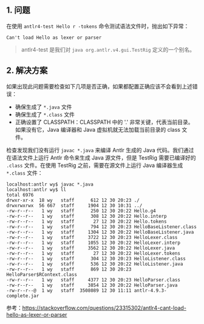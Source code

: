 
## 1. 问题

在使用 `antlr4-test Hello r -tokens` 命令测试语法文件时，抛出如下异常：
```
Can't load Hello as lexer or parser
```
> antlr4-test 是我们对 `java org.antlr.v4.gui.TestRig` 定义的一个别名。

## 2. 解决方案

如果出现此问题需要检查如下几项是否正确，如果都配置正确应该不会看到上述错误：
- 确保生成了 `*.java` 文件
- 确保生成了 `*.class` 文件
- 正确设置了 CLASSPATH：CLASSPATH 中的 '.' 非常关键，代表当前目录。如果没有它，Java 编译器和 Java 虚拟机就无法加载当前目录的 class 文件。

检查发现我们没有运行 `javac *.java` 来编译 Antlr 生成的 Java 代码。我们通过在语法文件上运行 Antlr 命令来生成 Java 源文件，但是 TestRig 需要已编译好的 `.class` 文件。在使用 TestRig 之前，需要在源文件上运行 Java 编译器生成 `*.class` 文件：
```
localhost:antlr wy$ javac *.java
localhost:antlr wy$ ll
total 6976
drwxr-xr-x  18 wy   staff      612 12 30 20:23 ./
drwxrwxrwx  56 667  staff     1904 12 30 10:31 ../
-rw-r--r--   1 wy   staff      250 12 30 20:22 Hello.g4
-rw-r--r--   1 wy   staff      308 12 30 20:22 Hello.interp
-rw-r--r--   1 wy   staff       27 12 30 20:22 Hello.tokens
-rw-r--r--   1 wy   staff      794 12 30 20:23 HelloBaseListener.class
-rw-r--r--   1 wy   staff     1304 12 30 20:22 HelloBaseListener.java
-rw-r--r--   1 wy   staff     3722 12 30 20:23 HelloLexer.class
-rw-r--r--   1 wy   staff     1055 12 30 20:22 HelloLexer.interp
-rw-r--r--   1 wy   staff     3562 12 30 20:22 HelloLexer.java
-rw-r--r--   1 wy   staff       27 12 30 20:22 HelloLexer.tokens
-rw-r--r--   1 wy   staff      304 12 30 20:23 HelloListener.class
-rw-r--r--   1 wy   staff      536 12 30 20:22 HelloListener.java
-rw-r--r--   1 wy   staff      869 12 30 20:23 HelloParser$RContext.class
-rw-r--r--   1 wy   staff     4377 12 30 20:23 HelloParser.class
-rw-r--r--   1 wy   staff     3854 12 30 20:22 HelloParser.java
-rw-r--r--@  1 wy   staff  3508089 12 30 11:11 antlr-4.9.3-complete.jar
```

参考：https://stackoverflow.com/questions/23315302/antlr4-cant-load-hello-as-lexer-or-parser
